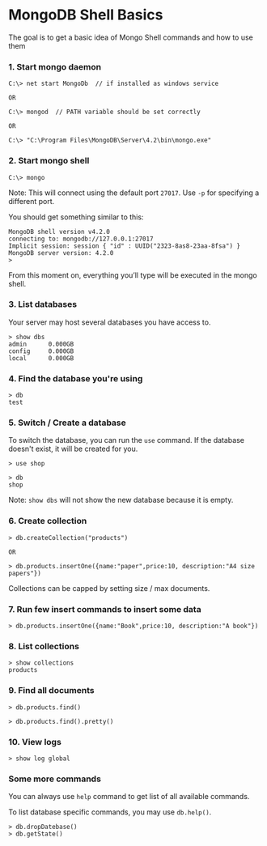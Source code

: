 # MongoDB Shell Basics
The goal is to get a basic idea of Mongo Shell commands and how to use them

### 1. Start mongo daemon 
```
C:\> net start MongoDb  // if installed as windows service

OR 

C:\> mongod  // PATH variable should be set correctly

OR

C:\> "C:\Program Files\MongoDB\Server\4.2\bin\mongo.exe"
```

### 2. Start mongo shell
```
C:\> mongo
```

Note: This will connect using the default port `27017`. Use `-p` for specifying a different port.

You should get something similar to this:

```
MongoDB shell version v4.2.0
connecting to: mongodb://127.0.0.1:27017
Implicit session: session { "id" : UUID("2323-8as8-23aa-8fsa") }
MongoDB server version: 4.2.0
>
```

From this moment on, everything you’ll type will be executed in the mongo shell.

### 3. List databases
Your server may host several databases you have access to.

```
> show dbs
admin      0.000GB
config     0.000GB
local      0.000GB
```

### 4. Find the database you're using
```
> db
test
```

### 5. Switch / Create a database
To switch the database, you can run the `use` command.
If the database doesn't exist, it will be created for you.

```
> use shop

> db
shop
```

Note: `show dbs` will not show the new database because it is empty.

### 6. Create collection
```
> db.createCollection("products")

OR

> db.products.insertOne({name:"paper",price:10, description:"A4 size papers"})
```

Collections can be capped by setting size / max documents.

### 7. Run few insert commands to insert some data
```
> db.products.insertOne({name:"Book",price:10, description:"A book"})
```

### 8. List collections
```
> show collections
products
```

### 9. Find all documents
```
> db.products.find()

> db.products.find().pretty()
```

### 10. View logs
```
> show log global
```

### Some more commands
You can always use `help` command to get list of all available commands.

To list database specific commands, you may use `db.help()`.

```
> db.dropDatebase()
> db.getState()

```

